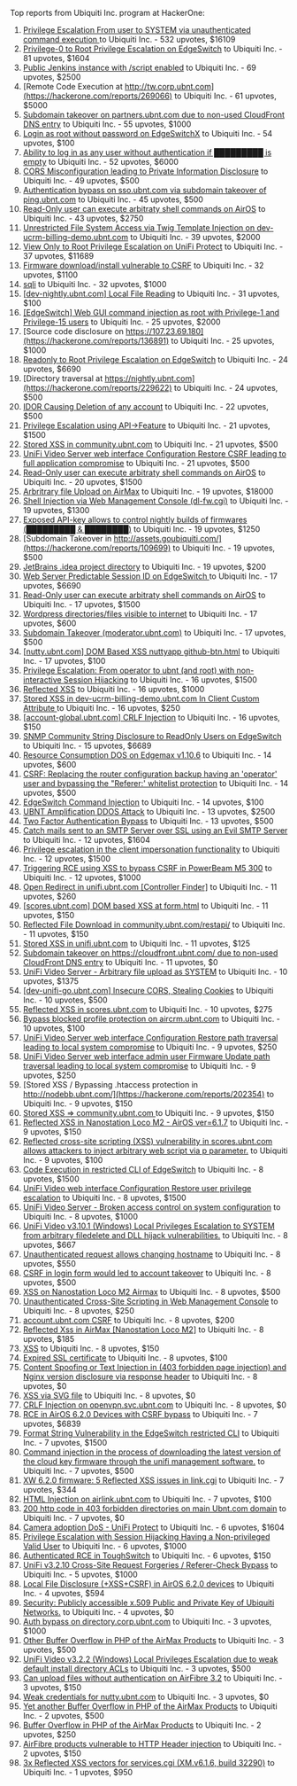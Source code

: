 Top reports from Ubiquiti Inc. program at HackerOne:

1. [Privilege Escalation From user to SYSTEM via unauthenticated command execution ](https://hackerone.com/reports/544928) to Ubiquiti Inc. - 532 upvotes, $16109
2. [Privilege-0 to Root Privilege Escalation on EdgeSwitch](https://hackerone.com/reports/511025) to Ubiquiti Inc. - 81 upvotes, $1604
3. [Public Jenkins instance with /script enabled](https://hackerone.com/reports/403402) to Ubiquiti Inc. - 69 upvotes, $2500
4. [Remote Code Execution at http://tw.corp.ubnt.com](https://hackerone.com/reports/269066) to Ubiquiti Inc. - 61 upvotes, $5000
5. [Subdomain takeover on partners.ubnt.com due to non-used CloudFront DNS entry](https://hackerone.com/reports/145224) to Ubiquiti Inc. - 55 upvotes, $1000
6. [Login as root without password on EdgeSwitchX](https://hackerone.com/reports/512958) to Ubiquiti Inc. - 54 upvotes, $100
7. [Ability to log in as any user without authentication if █████████ is empty](https://hackerone.com/reports/215053) to Ubiquiti Inc. - 52 upvotes, $6000
8. [CORS Misconfiguration leading to Private Information Disclosure](https://hackerone.com/reports/430249) to Ubiquiti Inc. - 49 upvotes, $500
9. [Authentication bypass on sso.ubnt.com via subdomain takeover of ping.ubnt.com](https://hackerone.com/reports/172137) to Ubiquiti Inc. - 45 upvotes, $500
10. [Read-Only user can execute arbitraty shell commands on AirOS](https://hackerone.com/reports/139398) to Ubiquiti Inc. - 43 upvotes, $2750
11. [Unrestricted File System Access via Twig Template Injection on dev-ucrm-billing-demo.ubnt.com](https://hackerone.com/reports/301406) to Ubiquiti Inc. - 39 upvotes, $2000
12. [View Only to Root Privilege Escalation on UniFi Protect](https://hackerone.com/reports/825764) to Ubiquiti Inc. - 37 upvotes, $11689
13. [Firmware download/install vulnerable to CSRF](https://hackerone.com/reports/323852) to Ubiquiti Inc. - 32 upvotes, $1100
14. [sqli](https://hackerone.com/reports/207695) to Ubiquiti Inc. - 32 upvotes, $1000
15. [[dev-nightly.ubnt.com] Local File Reading](https://hackerone.com/reports/260420) to Ubiquiti Inc. - 31 upvotes, $100
16. [[EdgeSwitch] Web GUI command injection as root with Privilege-1 and Privilege-15 users](https://hackerone.com/reports/197958) to Ubiquiti Inc. - 25 upvotes, $2000
17. [Source code disclosure on https://107.23.69.180](https://hackerone.com/reports/136891) to Ubiquiti Inc. - 25 upvotes, $1000
18. [Readonly to Root Privilege Escalation on EdgeSwitch](https://hackerone.com/reports/796414) to Ubiquiti Inc. - 24 upvotes, $6690
19. [Directory traversal at https://nightly.ubnt.com](https://hackerone.com/reports/229622) to Ubiquiti Inc. - 24 upvotes, $500
20. [IDOR Causing Deletion of any account](https://hackerone.com/reports/156537) to Ubiquiti Inc. - 22 upvotes, $500
21. [Privilege Escalation using API-\>Feature](https://hackerone.com/reports/239719) to Ubiquiti Inc. - 21 upvotes, $1500
22. [Stored XSS in community.ubnt.com](https://hackerone.com/reports/179164) to Ubiquiti Inc. - 21 upvotes, $500
23. [UniFi Video Server web interface Configuration Restore CSRF leading to full application compromise](https://hackerone.com/reports/329749) to Ubiquiti Inc. - 21 upvotes, $500
24. [Read-Only user can execute arbitraty shell commands on AirOS](https://hackerone.com/reports/128750) to Ubiquiti Inc. - 20 upvotes, $1500
25. [Arbritrary file Upload on AirMax](https://hackerone.com/reports/73480) to Ubiquiti Inc. - 19 upvotes, $18000
26. [Shell Injection via Web Management Console (dl-fw.cgi)](https://hackerone.com/reports/121940) to Ubiquiti Inc. - 19 upvotes, $1300
27. [Exposed API-key allows to control nightly builds of firmwares (█████████ & ████████)](https://hackerone.com/reports/179986) to Ubiquiti Inc. - 19 upvotes, $1250
28. [Subdomain Takeover in http://assets.goubiquiti.com/](https://hackerone.com/reports/109699) to Ubiquiti Inc. - 19 upvotes, $500
29. [JetBrains .idea project directory](https://hackerone.com/reports/80990) to Ubiquiti Inc. - 19 upvotes, $200
30. [Web Server Predictable Session ID on EdgeSwitch ](https://hackerone.com/reports/774393) to Ubiquiti Inc. - 17 upvotes, $6690
31. [Read-Only user can execute arbitraty shell commands on AirOS](https://hackerone.com/reports/119317) to Ubiquiti Inc. - 17 upvotes, $1500
32. [Wordpress directories/files visible to internet](https://hackerone.com/reports/201984) to Ubiquiti Inc. - 17 upvotes, $600
33. [Subdomain Takeover (moderator.ubnt.com)](https://hackerone.com/reports/181665) to Ubiquiti Inc. - 17 upvotes, $500
34. [[nutty.ubnt.com] DOM Based XSS nuttyapp github-btn.html](https://hackerone.com/reports/200753) to Ubiquiti Inc. - 17 upvotes, $100
35. [Privilege Escalation: From operator to ubnt (and root) with non-interactive Session Hijacking](https://hackerone.com/reports/241044) to Ubiquiti Inc. - 16 upvotes, $1500
36. [Reflected XSS](https://hackerone.com/reports/304175) to Ubiquiti Inc. - 16 upvotes, $1000
37. [Stored XSS in dev-ucrm-billing-demo.ubnt.com In Client Custom Attribute ](https://hackerone.com/reports/275515) to Ubiquiti Inc. - 16 upvotes, $250
38. [[account-global.ubnt.com] CRLF Injection](https://hackerone.com/reports/145128) to Ubiquiti Inc. - 16 upvotes, $150
39. [SNMP Community String Disclosure to ReadOnly Users on EdgeSwitch](https://hackerone.com/reports/797988) to Ubiquiti Inc. - 15 upvotes, $6689
40. [Resource Consumption DOS on Edgemax v1.10.6](https://hackerone.com/reports/406614) to Ubiquiti Inc. - 14 upvotes, $600
41. [CSRF: Replacing the router configuration backup having an 'operator' user and bypassing the "Referer:' whitelist protection](https://hackerone.com/reports/240098) to Ubiquiti Inc. - 14 upvotes, $500
42. [EdgeSwitch Command Injection](https://hackerone.com/reports/508256) to Ubiquiti Inc. - 14 upvotes, $100
43. [UBNT Amplification DDOS Attack](https://hackerone.com/reports/221625) to Ubiquiti Inc. - 13 upvotes, $2500
44. [Two Factor Authentication Bypass](https://hackerone.com/reports/350288) to Ubiquiti Inc. - 13 upvotes, $500
45. [Catch mails sent to an SMTP Server over SSL using an Evil SMTP Server](https://hackerone.com/reports/519582) to Ubiquiti Inc. - 12 upvotes, $1604
46. [Privilege escalation in the client impersonation functionality](https://hackerone.com/reports/221454) to Ubiquiti Inc. - 12 upvotes, $1500
47. [Triggering RCE using XSS to bypass CSRF in PowerBeam M5 300](https://hackerone.com/reports/289264) to Ubiquiti Inc. - 12 upvotes, $1000
48. [Open Redirect in unifi.ubnt.com [Controller Finder]](https://hackerone.com/reports/141355) to Ubiquiti Inc. - 11 upvotes, $260
49. [[scores.ubnt.com] DOM based XSS at form.html](https://hackerone.com/reports/158484) to Ubiquiti Inc. - 11 upvotes, $150
50. [Reflected File Download in community.ubnt.com/restapi/](https://hackerone.com/reports/107960) to Ubiquiti Inc. - 11 upvotes, $150
51. [Stored XSS in unifi.ubnt.com](https://hackerone.com/reports/142084) to Ubiquiti Inc. - 11 upvotes, $125
52. [Subdomain takeover on https://cloudfront.ubnt.com/ due to non-used CloudFront DNS entry](https://hackerone.com/reports/210188) to Ubiquiti Inc. - 11 upvotes, $0
53. [UniFi Video Server - Arbitrary file upload as SYSTEM](https://hackerone.com/reports/129641) to Ubiquiti Inc. - 10 upvotes, $1375
54. [[dev-unifi-go.ubnt.com] Insecure CORS, Stealing Cookies](https://hackerone.com/reports/219014) to Ubiquiti Inc. - 10 upvotes, $500
55. [Reflected XSS in scores.ubnt.com](https://hackerone.com/reports/130889) to Ubiquiti Inc. - 10 upvotes, $275
56. [Bypass blocked profile protection on aircrm.ubnt.com](https://hackerone.com/reports/332631) to Ubiquiti Inc. - 10 upvotes, $100
57. [UniFi Video Server web interface Configuration Restore path traversal leading to local system compromise](https://hackerone.com/reports/329770) to Ubiquiti Inc. - 9 upvotes, $250
58. [UniFi Video Server web interface admin user Firmware Update path traversal leading to local system compromise](https://hackerone.com/reports/330051) to Ubiquiti Inc. - 9 upvotes, $250
59. [Stored XSS / Bypassing .htaccess protection in http://nodebb.ubnt.com/](https://hackerone.com/reports/202354) to Ubiquiti Inc. - 9 upvotes, $150
60. [Stored XSS =\> community.ubnt.com ](https://hackerone.com/reports/294048) to Ubiquiti Inc. - 9 upvotes, $150
61. [Reflected XSS in Nanostation Loco M2 - AirOS ver=6.1.7](https://hackerone.com/reports/386570) to Ubiquiti Inc. - 9 upvotes, $150
62. [Reflected cross-site scripting (XSS) vulnerability in scores.ubnt.com allows attackers to inject arbitrary web script via p parameter.](https://hackerone.com/reports/208622) to Ubiquiti Inc. - 9 upvotes, $100
63. [Code Execution in restricted CLI of EdgeSwitch](https://hackerone.com/reports/313245) to Ubiquiti Inc. - 8 upvotes, $1500
64. [UniFi Video web interface Configuration Restore user privilege escalation](https://hackerone.com/reports/329659) to Ubiquiti Inc. - 8 upvotes, $1500
65. [UniFi Video Server - Broken access control on system configuration](https://hackerone.com/reports/129698) to Ubiquiti Inc. - 8 upvotes, $1000
66. [UniFi Video v3.10.1 (Windows) Local Privileges Escalation to SYSTEM from arbitrary filedelete and DLL hijack vulnerabilities.](https://hackerone.com/reports/530967) to Ubiquiti Inc. - 8 upvotes, $667
67. [Unauthenticated request allows changing hostname](https://hackerone.com/reports/802079) to Ubiquiti Inc. - 8 upvotes, $550
68. [CSRF in login form would led to account takeover](https://hackerone.com/reports/50703) to Ubiquiti Inc. - 8 upvotes, $500
69. [XSS on Nanostation Loco M2 Airmax](https://hackerone.com/reports/158287) to Ubiquiti Inc. - 8 upvotes, $500
70. [Unauthenticated Cross-Site Scripting in Web Management Console](https://hackerone.com/reports/121941) to Ubiquiti Inc. - 8 upvotes, $250
71. [account.ubnt.com CSRF](https://hackerone.com/reports/101909) to Ubiquiti Inc. - 8 upvotes, $200
72. [Reflected Xss in AirMax [Nanostation Loco M2]](https://hackerone.com/reports/149287) to Ubiquiti Inc. - 8 upvotes, $185
73. [XSS](https://hackerone.com/reports/219170) to Ubiquiti Inc. - 8 upvotes, $150
74. [Expired SSL certificate](https://hackerone.com/reports/220615) to Ubiquiti Inc. - 8 upvotes, $100
75. [Content Spoofing or Text Injection in (403 forbidden page injection) and Nginx version disclosure via response header](https://hackerone.com/reports/203391) to Ubiquiti Inc. - 8 upvotes, $0
76. [XSS via SVG file](https://hackerone.com/reports/212253) to Ubiquiti Inc. - 8 upvotes, $0
77. [CRLF Injection on openvpn.svc.ubnt.com](https://hackerone.com/reports/232327) to Ubiquiti Inc. - 8 upvotes, $0
78. [RCE in AirOS 6.2.0 Devices with CSRF bypass](https://hackerone.com/reports/703659) to Ubiquiti Inc. - 7 upvotes, $6839
79. [Format String Vulnerability in the EdgeSwitch restricted CLI](https://hackerone.com/reports/311884) to Ubiquiti Inc. - 7 upvotes, $1500
80. [Command injection in the process of downloading the latest version of the cloud key firmware through the unifi management software.](https://hackerone.com/reports/183458) to Ubiquiti Inc. - 7 upvotes, $500
81. [XW 6.2.0 firmware: 5 Reflected XSS issues in link.cgi](https://hackerone.com/reports/802498) to Ubiquiti Inc. - 7 upvotes, $344
82. [HTML Injection on airlink.ubnt.com](https://hackerone.com/reports/226783) to Ubiquiti Inc. - 7 upvotes, $100
83. [200 http code in 403 forbidden directories on main Ubnt.com domain](https://hackerone.com/reports/220150) to Ubiquiti Inc. - 7 upvotes, $0
84. [Camera adoption DoS - UniFi Protect](https://hackerone.com/reports/1008579) to Ubiquiti Inc. - 6 upvotes, $1604
85. [Privilege Escalation with Session Hijacking Having a Non-privileged Valid User](https://hackerone.com/reports/242407) to Ubiquiti Inc. - 6 upvotes, $1000
86. [Authenticated RCE in ToughSwitch](https://hackerone.com/reports/273449) to Ubiquiti Inc. - 6 upvotes, $150
87. [UniFi v3.2.10 Cross-Site Request Forgeries / Referer-Check Bypass](https://hackerone.com/reports/52635) to Ubiquiti Inc. - 5 upvotes, $1000
88. [Local File Disclosure (+XSS+CSRF) in AirOS 6.2.0 devices](https://hackerone.com/reports/661647) to Ubiquiti Inc. - 4 upvotes, $594
89. [Security: Publicly accessible x.509 Public and Private Key of Ubiquiti Networks.](https://hackerone.com/reports/265701) to Ubiquiti Inc. - 4 upvotes, $0
90. [Auth bypass on directory.corp.ubnt.com](https://hackerone.com/reports/116504) to Ubiquiti Inc. - 3 upvotes, $1000
91. [Other Buffer Overflow in PHP of the AirMax Products](https://hackerone.com/reports/74004) to Ubiquiti Inc. - 3 upvotes, $500
92. [UniFi Video v3.2.2 (Windows) Local Privileges Escalation due to weak default install directory ACLs](https://hackerone.com/reports/140793) to Ubiquiti Inc. - 3 upvotes, $500
93. [Can upload files without authentication on AirFibre 3.2](https://hackerone.com/reports/201529) to Ubiquiti Inc. - 3 upvotes, $150
94. [Weak credentials for nutty.ubnt.com](https://hackerone.com/reports/204052) to Ubiquiti Inc. - 3 upvotes, $0
95. [Yet another Buffer Overflow in PHP of the AirMax Products](https://hackerone.com/reports/74025) to Ubiquiti Inc. - 2 upvotes, $500
96. [Buffer Overflow in PHP of the AirMax Products](https://hackerone.com/reports/73491) to Ubiquiti Inc. - 2 upvotes, $250
97. [AirFibre products vulnerable to HTTP Header injection](https://hackerone.com/reports/203673) to Ubiquiti Inc. - 2 upvotes, $150
98. [3x Reflected XSS vectors for services.cgi (XM.v6.1.6, build 32290)](https://hackerone.com/reports/331368) to Ubiquiti Inc. - 1 upvotes, $950
